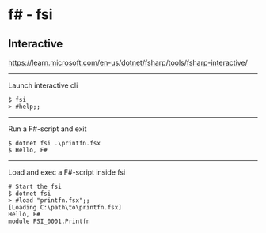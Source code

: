 # f# - fsi
## Interactive

https://learn.microsoft.com/en-us/dotnet/fsharp/tools/fsharp-interactive/


---
Launch interactive cli
```
$ fsi
> #help;;
```

---
Run a F#-script and exit
```
$ dotnet fsi .\printfn.fsx
$ Hello, F#
```

---
Load and exec a F#-script inside fsi
```
# Start the fsi
$ dotnet fsi
> #load "printfn.fsx";;
[Loading C:\path\to\printfn.fsx]
Hello, F#
module FSI_0001.Printfn
```